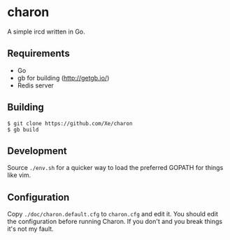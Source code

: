charon
======

A simple ircd written in Go.

Requirements
------------

- Go
- gb for building (http://getgb.io/)
- Redis server

Building
--------

```console
$ git clone https://github.com/Xe/charon
$ gb build
```

Development
-----------

Source `./env.sh` for a quicker way to load the preferred GOPATH for things 
like vim.

Configuration
-------------

Copy `./doc/charon.default.cfg` to `charon.cfg` and edit it. You should edit 
the configuration before running Charon. If you don't and you break things it's 
not my fault.

